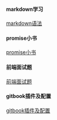#### markdown学习
[markdown语法](http://www.appinn.com/markdown/)

#### promise小书
[promise小书](http://liubin.org/promises-book/)

#### 前端面试题
[前端面试题](http://www.runoob.com/w3cnote/front-end-developer-questions-and-answers.html)

#### gitbook插件及配置
[gitbook插件及配置](https://www.cnblogs.com/zhangjk1993/p/5066771.html#_label1_6)